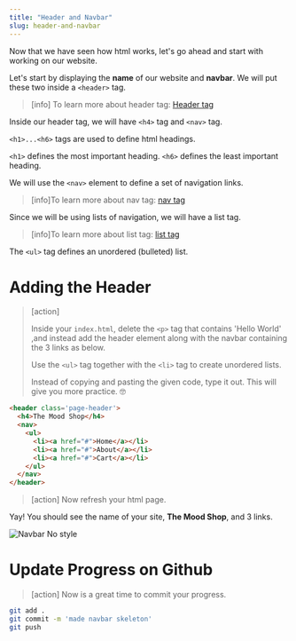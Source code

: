 ```yaml
---
title: "Header and Navbar"
slug: header-and-navbar
---
```



Now that we have seen how html works, let's go ahead and start with working on our website.

Let's start by displaying the **name** of our website and **navbar**.
We will put these two inside a ```<header>``` tag.

>[info] To learn more about header tag: [Header tag](https://www.w3schools.com/tags/tag_header.asp)

Inside our header tag, we will have ```<h4>``` tag and ```<nav>``` tag.

```<h1>...<h6>``` tags are used to define html headings.

```<h1>``` defines the most important heading. ```<h6>``` defines the least important heading.

We will use the ```<nav>``` element to define a set of navigation links.
>[info]To learn more about nav tag: [nav tag](https://www.w3schools.com/tags/tag_nav.asp)

Since we will be using lists of navigation, we will have a list tag.
>[info]To learn more about list tag: [list tag](https://www.w3schools.com/html/html_lists.asp)

The ```<ul>``` tag defines an unordered (bulleted) list.

# Adding the Header

>[action]
>
> Inside your ```index.html```, delete the ```<p>``` tag that contains 'Hello World' ,and instead add the header element along with the navbar containing the 3 links as below.
>
> Use the ```<ul>``` tag together with the ```<li>``` tag to create unordered lists.
>
>  Instead of copying and pasting the given code, type it out. This will give you more practice. 🤓
>
```html
<header class='page-header'>
  <h4>The Mood Shop</h4>
  <nav>
    <ul>
      <li><a href="#">Home</a></li>
      <li><a href="#">About</a></li>
      <li><a href="#">Cart</a></li>
    </ul>
  </nav>
</header>
```

<!-- -->

>[action] Now refresh your html page.

Yay! You should see the name of your site, **The Mood Shop**, and 3 links.

![Navbar No style](assets/01_header-navbar_unstyled-navbar.png "Navbar no style")

# Update Progress on Github

>[action] Now is a great time to commit your progress.
>
```bash
git add .
git commit -m 'made navbar skeleton'
git push
```
